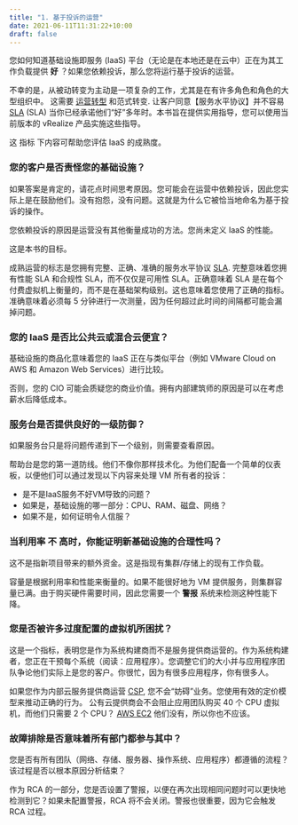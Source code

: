 ```yaml
---
title: "1. 基于投诉的运营"
date: 2021-06-11T11:31:22+10:00
draft: false
---
```


您如何知道基础设施即服务 (IaaS) 平台（无论是在本地还是在云中）正在为其工作负载提供 **好** ？如果您依赖投诉，那么您将运行基于投诉的运营。

不幸的是，从被动转变为主动是一项复杂的工作，尤其是在有许多角色和角色的大型组织中。 这需要 [运营转型](https://www.vmware.com/content/dam/digitalmarketing/vmware/en/pdf/files/pdf/services/vmware-operations-transformation-services.pdf) 和范式转变. 让客户同意【服务水平协议】并不容易 [SLA](/operations-management/chapter-1-overview/1.1.7-service-level-agreement/) (SLA) 当你已经承诺他们“好”多年时。本书旨在提供实用指导，您可以使用当前版本的 vRealize 产品实施这些指导。

这 指标 下内容可帮助您评估 IaaS 的成熟度。

### 您的客户是否责怪您的基础设施？

如果答案是肯定的，请花点时间思考原因。您可能会在运营中依赖投诉，因此您实际上是在鼓励他们。没有抱怨，没有问题。这就是为什么它被恰当地命名为基于投诉的操作。

您依赖投诉的原因是运营没有其他衡量成功的方法。您尚未定义 IaaS 的性能。

这是本书的目标。

成熟运营的标志是您拥有完整、正确、准确的服务水平协议 [SLA](/operations-management/chapter-1-overview/1.1.7-service-level-agreement/). 完整意味着您拥有性能 SLA 和合规性 SLA，而不仅仅是可用性 SLA。正确意味着 SLA 是在每个付费虚拟机上衡量的，而不是在基础架构级别。这也意味着您使用了正确的指标。准确意味着必须每 5 分钟进行一次测量，因为任何超过此时间的间隔都可能会漏掉问题。

### 您的 IaaS 是否比公共云或混合云便宜？

基础设施的商品化意味着您的 IaaS 正在与类似平台（例如 VMware Cloud on AWS 和 Amazon Web Services）进行比较。

否则，您的 CIO 可能会质疑您的商业价值。拥有内部建筑师的原因是可以在考虑薪水后降低成本。

### 服务台是否提供良好的一级防御？

如果服务台只是将问题传递到下一个级别，则需要查看原因。

帮助台是您的第一道防线。他们不像你那样技术化。为他们配备一个简单的仪表板，以便他们可以通过发现以下内容来处理 VM 所有者的投诉：

- 是不是IaaS服务不好VM导致的问题？
- 如果是，基础设施的哪一部分：CPU、RAM、磁盘、网络？
- 如果不是，如何证明令人信服？

### 当利用率 **不** 高时，你能证明新基础设施的合理性吗？

这不是指新项目带来的额外资金。这是指现有集群/存储上的现有工作负载。

容量是根据利用率和性能来衡量的。如果不能很好地为 VM 提供服务，则集群容量已满。由于购买硬件需要时间，因此您需要一个 **警报** 系统来检测这种性能下降。

### 您是否被许多过度配置的虚拟机所困扰？

这是一个指标，表明您是作为系统构建商而不是服务提供商运营的。作为系统构建者，您正在干预每个系统（阅读：应用程序）。您调整它们的大小并与应用程序团队争论他们实际上是您的客户。你很忙，因为有很多应用程序，你有很多人。

如果您作为内部云服务提供商运营 [CSP](https://itlaw.wikia.org/wiki/Cloud_service_provider), 您不会“妨碍”业务。您使用有效的定价模型来推动正确的行为。 公有云提供商会不会阻止应用团队购买 40 个 CPU 虚拟机，而他们只需要 2 个 CPU？  [AWS EC2](https://aws.amazon.com/ec2/?ec2-whats-new.sort-by=item.additionalFields.postDateTime&ec2-whats-new.sort-order=desc) 他们没有，所以你也不应该。

### 故障排除是否意味着所有部门都参与其中？

您是否有所有团队（网络、存储、服务器、操作系统、应用程序）都遵循的流程？该过程是否以根本原因分析结束？

作为 RCA 的一部分，您是否设置了警报，以便在再次出现相同问题时可以更快地检测到它？如果未配置警报，RCA 将不会关闭。警报也很重要，因为它会触发 RCA 过程。